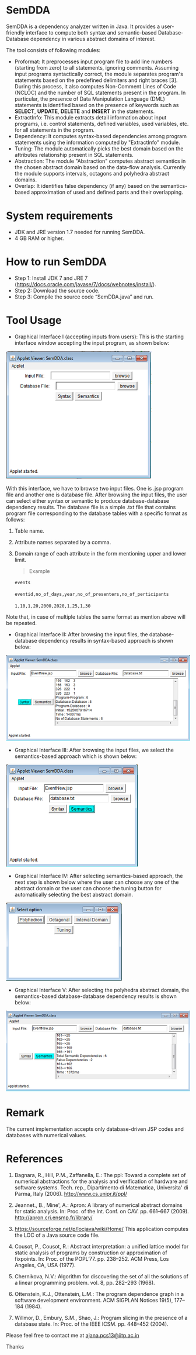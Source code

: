 # SemDDA
SemDDA is a dependency analyzer written in Java. It provides a user-friendly interface to compute both syntax and semantic-based Database-Database dependency in various abstract domains of interest. 

The tool consists of following modules:
* Proformat: It preprocesses input program file to add line numbers (starting from zero) to all statements, ignoring comments. Assuming input programs syntactically correct, the module separates program's statements based on the predefined delimiters and right braces [3]. During this process, it also computes Non-Comment Lines of Code (NCLOC) and the number of SQL statements present in the program. In particular, the presence of Data Manipulation Language (DML) statements is identified based on the presence of keywords such as **SELECT**, **UPDATE**, **DELETE** and **INSERT** in the statements.
* ExtractInfo: This module extracts detail information about input programs, i.e. control statements, defined variables, used variables, etc. for all statements in the program.
* Dependency: It computes syntax-based dependencies among program statements using the information computed by "ExtractInfo" module.
* Tuning: The module automatically picks the best domain based on the  attributes relationship present in SQL statements.
* Abstraction: The module "Abstraction" computes abstract semantics in the chosen abstract domain based on the data-flow analysis. Currently the module supports intervals, octagons and polyhedra abstract domains. 
* Overlap: It identifies false dependency (if any) based on the semantics-based approximation of used and defined parts and their overlapping. 

# System requirements
- JDK and JRE version 1.7 needed for running SemDDA.
- 4 GB RAM or higher. 

# How to run SemDDA
- Step 1: Install JDK 7 and JRE 7  (https://docs.oracle.com/javase/7/docs/webnotes/install/).
- Step 2: Download the source code.
- Step 3: Compile the source code “SemDDA.java” and run. 

# Tool Usage
* Graphical Interface I (accepting inputs from users): This is the starting interface window accepting the input program, as shown below:

![alt text](https://github.com/angshumanjana/SemDDA/blob/master/Image/one.png)

With this interface, we have to browse two input files. One is .jsp program file and another one is database file. After browsing the input files, the user can select either syntax or semantic to produce database-database dependency results.  The database file is a simple .txt file that contains program file corresponding to the database tables with a specific format as follows:

1. Table name.
2. Attribute names separated by a comma. 
3. Domain range of each attribute in the form mentioning upper and lower limit.

   > Example
   
       events 
       
       eventid,no_of_days,year,no_of_presenters,no_of_perticipants 
       
       1,10,1,20,2000,2020,1,25,1,30
       
Note that, in case of multiple tables the same format as mention above will be repeated.       
      
* Graphical Interface II: After browsing the input files, the database-database dependency results in syntax-based approach is shown below: 
   
![alt text](https://github.com/angshumanjana/SemDDA/blob/master/Image/two.png)

* Graphical Interface III: After browsing the input files, we select the  semantics-based approach which is shown below: 
   
![alt text](https://github.com/angshumanjana/SemDDA/blob/master/Image/three.png)

* Graphical Interface IV: After selecting semantics-based approach, the next step is shown below where the user can choose any one of the abstract domain or the user can choose the tuning button for automatically selecting the best abstract domain. 
   
![alt text](https://github.com/angshumanjana/SemDDA/blob/master/Image/four.png)

* Graphical Interface V: After selecting the polyhedra abstract domain, the semantics-based database-database dependency results is shown below: 

![alt text](https://github.com/angshumanjana/SemDDA/blob/master/Image/five.png)

# Remark
The current implementation accepts only database-driven JSP codes and databases with numerical values.  

# References
1. Bagnara, R., Hill, P.M., Zaffanella, E.: The ppl: Toward a complete set of numerical abstractions for the analysis and verification of hardware and software systems. Tech. rep., Dipartimento di Matematica, Universita' di Parma, Italy (2006). http://www.cs.unipr.it/ppl/

2. Jeannet., B., Mine', A.: Apron: A library of numerical abstract domains for static analysis. In: Proc. of the Int. Conf. on CAV. pp. 661–667 (2009). http://apron.cri.ensmp.fr/library/

3. https://sourceforge.net/p/locjava/wiki/Home/ This application computes the LOC of a Java source code file.

4. Cousot, P., Cousot, R.: Abstract interpretation: a unified lattice model for static analysis of programs by construction or approximation of fixpoints. In: Proc. of the POPL’77. pp. 238–252. ACM Press, Los Angeles, CA, USA (1977).

5. Chernikova, N.V.: Algorithm for discovering the set of all the solutions of a linear programming problem. vol. 8, pp. 282–293 (1968).

6. Ottenstein, K.J., Ottenstein, L.M.: The program dependence graph in a software development environment. ACM SIGPLAN Notices 19(5), 177–184 (1984).

7. Willmor, D., Embury, S.M., Shao, J.: Program slicing in the presence of a database state. In: Proc. of the IEEE ICSM. pp. 448–452 (2004).








Please feel free to contact me at ajana.pcs13@iitp.ac.in






Thanks
